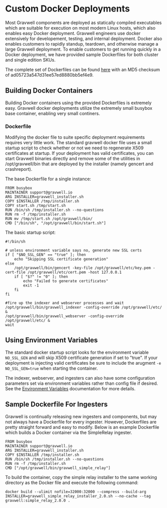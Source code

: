 # Custom Docker Deployments

Most Gravwell components are deployed as statically compiled executables which are suitable for execution on most modern Linux hosts, which also enables easy Docker deployment.  Gravwell engineers use docker extensively for developement, testing, and internal deployment.  Docker also enables customers to rapidly standup, teardown, and otherwise manage a large Gravwell deployment.  To enable customers to get running quickly in a Docker deployment, we have provided sample Dockerfiles for both cluster and single edition SKUs.

The complete set of Dockerfiles can be found [here](https://update.gravwell.io/files/docker_buildfiles_ad05723a547d31ee57ed8880bb5ef4e9.tar.bz2) with an MD5 checksum of ad05723a547d31ee57ed8880bb5ef4e9.

## Building Docker Containers

Building Docker containers using the provided Dockerfiles is extremely easy.  Gravwell docker deployments utilize the extremely small busybox base container, enabling very small continers.

### Dockerfile

Modifying the docker file to suite specific deployment requirements requires very little work.  The standard gravwell docker file uses a small startup script to check whether or not we need to regenerate X509 certificates at startup.  If your deployment has valid certificates, you can start Gravwell binaries directly and remove some of the utilities in /opt/gravwell/bin that are deployed by the installer (namely gencert and crashreport).

The base Dockerfile for a single instance:
```
FROM busybox
MAINTAINER support@gravwell.io
ARG INSTALLER=gravwell_installer.sh
COPY $INSTALLER /tmp/installer.sh
COPY start.sh /tmp/start.sh
RUN /bin/sh /tmp/installer.sh --no-questions
RUN rm -f /tmp/installer.sh
RUN mv /tmp/start.sh /opt/gravwell/bin/
CMD ["/bin/sh", "/opt/gravwell/bin/start.sh"]
```

The basic startup script:
```
#!/bin/sh

# unless environment variable says no, generate new SSL certs
if [ "$NO_SSL_GEN" == "true" ]; then
	echo "Skipping SSL certificate generation"
else
	/opt/gravwell/bin/gencert -key-file /opt/gravwell/etc/key.pem -cert-file /opt/gravwell/etc/cert.pem -host 127.0.0.1
	if [ "$?" != "0" ]; then
		echo "Failed to generate certificates"
		exit -1
	fi
fi

#fire up the indexer and webserver processes and wait
/opt/gravwell/bin/gravwell_indexer -config-override /opt/gravwell/etc/ &
/opt/gravwell/bin/gravwell_webserver -config-override /opt/gravwell/etc/ &
wait
```

## Using Environment Variables

The standard docker startup script looks for the environment variable `NO_SSL_GEN` and will skip X509 certificate generation if set to "true".  If your deployment is injecting valid certificates be sure to include the arugment `-e NO_SSL_GEN=true` when starting the container.

The indexer, webserver, and ingesters can also have some configuration parameters set via environment variables rather than config file if desired. See the [Environment Variables](environment-variables.md) documentation for more details.

## Sample Dockerfile For Ingesters

Gravwell is continually releasing new ingesters and components, but may not always have a Dockerfile for every ingester.  However, Dockerfiles are pretty straight forward and easy to modify.  Below is an example Dockerfile which builds a Docker container via the SimpleRelay ingester.

```
FROM busybox
MAINTAINER support@gravwell.io
ARG INSTALLER=gravwell_installer.sh
COPY $INSTALLER /tmp/installer.sh
RUN /bin/sh /tmp/installer.sh --no-questions
RUN rm -f /tmp/installer.sh
CMD ["/opt/gravwell/bin/gravwell_simple_relay"]
```

To build the container, copy the simple relay installer to the same working directory as the Docker file and execute the following command:
```
docker build --ulimit nofile=32000:32000 --compress --build-arg INSTALLER=gravwell_simple_relay_installer_2.0.sh --no-cache --tag gravwell:simple_relay_2.0.0 .
```
